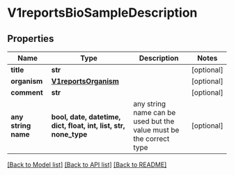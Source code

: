 # V1reportsBioSampleDescription


## Properties
Name | Type | Description | Notes
------------ | ------------- | ------------- | -------------
**title** | **str** |  | [optional] 
**organism** | [**V1reportsOrganism**](V1reportsOrganism.md) |  | [optional] 
**comment** | **str** |  | [optional] 
**any string name** | **bool, date, datetime, dict, float, int, list, str, none_type** | any string name can be used but the value must be the correct type | [optional]

[[Back to Model list]](../README.md#documentation-for-models) [[Back to API list]](../README.md#documentation-for-api-endpoints) [[Back to README]](../README.md)


